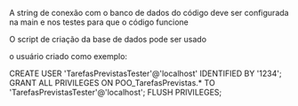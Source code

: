 A string de conexão com o banco de dados do código deve ser configurada na main e nos testes para que o código funcione

O script de criação da base de dados pode ser usado

o usuário criado como exemplo:

CREATE USER 'TarefasPrevistasTester'@'localhost' IDENTIFIED BY '1234';
GRANT ALL PRIVILEGES ON POO_TarefasPrevistas.* TO 'TarefasPrevistasTester'@'localhost';
FLUSH PRIVILEGES;
